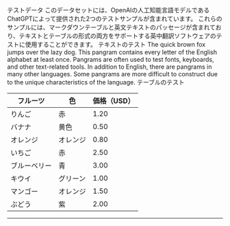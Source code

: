 テストデータ
このデータセットには、OpenAIの人工知能言語モデルであるChatGPTによって提供された2つのテストサンプルが含まれています。
これらのサンプルには、マークダウンテーブルと英文テキストのパッセージが含まれており、テキストとテーブルの形式の両方をサポートする英中翻訳ソフトウェアのテストに使用することができます。
テキストのテスト
The quick brown fox jumps over the lazy dog. This pangram contains every letter of the English
alphabet at least once. Pangrams are often used to test fonts, keyboards, and other text-related
tools. In addition to English, there are pangrams in many other languages. Some pangrams are more
difficult to construct due to the unique characteristics of the language.
テーブルのテスト

| フルーツ | 色 | 価格（USD） |
| --- | --- | --- |
| りんご | 赤 | 1.20 |
| バナナ | 黄色 | 0.50 |
| オレンジ | オレンジ | 0.80 |
| いちご | 赤 | 2.50 |
| ブルーベリー | 青 | 3.00 |
| キウイ | グリーン | 1.00 |
| マンゴー | オレンジ | 1.50 |
| ぶどう | 紫 | 2.00 |

---

